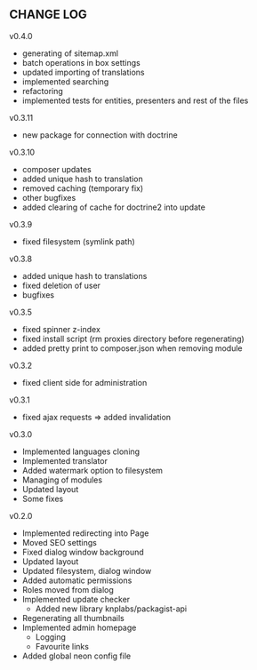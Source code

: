 CHANGE LOG
--
v0.4.0
- generating of sitemap.xml
- batch operations in box settings
- updated importing of translations
- implemented searching
- refactoring
- implemented tests for entities, presenters and rest of the files

v0.3.11
- new package for connection with doctrine

v0.3.10

- composer updates
- added unique hash to translation
- removed caching (temporary fix)
- other bugfixes
- added clearing of cache for doctrine2 into update

v0.3.9
- fixed filesystem (symlink path)

v0.3.8
- added unique hash to translations
- fixed deletion of user
- bugfixes

v0.3.5
- fixed spinner z-index
- fixed install script (rm proxies directory before regenerating)
- added pretty print to composer.json when removing module

v0.3.2
- fixed client side for administration

v0.3.1
- fixed ajax requests => added invalidation

v0.3.0

- Implemented languages cloning
- Implemented translator
- Added watermark option to filesystem
- Managing of modules
- Updated layout
- Some fixes

v0.2.0

- Implemented redirecting into Page
- Moved SEO settings
- Fixed dialog window background
- Updated layout
- Updated filesystem, dialog window
- Added automatic permissions
- Roles moved from dialog
- Implemented update checker
	- Added new library knplabs/packagist-api
- Regenerating all thumbnails
- Implemented admin homepage
	- Logging
	- Favourite links
- Added global neon config file
